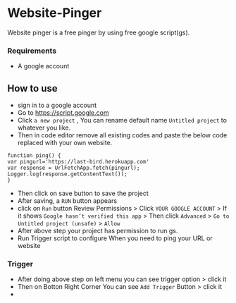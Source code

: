 # Website-Pinger
Website pinger is a free pinger by using free google script(gs). 





### Requirements
* A google account 

## How to use
* sign in to a google account
* Go to https://script.google.com
* Click `a new project` , You can rename default name `Untitled project` to whatever you like.
* Then in code editor remove all existing codes and paste the below code replaced with your own website.

```
function ping() {
var pingurl='https://last-bird.herokuapp.com'
var response = UrlFetchApp.fetch(pingurl);
Logger.log(response.getContentText());
}

```

* Then click on save button to save the project
* After saving, a `RUN` button appears 
* click on `Run` button
Review Permissions > Click `YOUR GOOGLE ACCOUNT` > If it shows `Google hasn’t verified this app` > Then click `Advanced` > `Go to Untitled project (unsafe)` > `Allow`
* After above step your project has permission to run gs.
* Run Trigger script to configure When you need to ping your URL or website
### Trigger
* After doing above step on left menu you can see trigger option > click it
* Then on Botton Right Corner You can see `Add Trigger` Button > click it
* 

